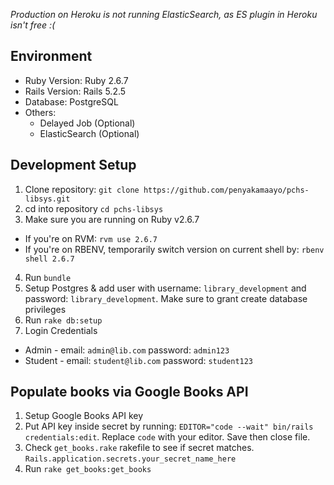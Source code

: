 *Production on Heroku is not running ElasticSearch, as ES plugin in Heroku isn't free :(*

Environment
--------
- Ruby Version: Ruby 2.6.7
- Rails Version: Rails 5.2.5
- Database: PostgreSQL
- Others:
  - Delayed Job (Optional)
  - ElasticSearch (Optional)

Development Setup
--------
1. Clone repository: `git clone https://github.com/penyakamaayo/pchs-libsys.git`
2. cd into repository `cd pchs-libsys`
3. Make sure you are running on Ruby v2.6.7
  * If you're on RVM: `rvm use 2.6.7`
  * If you're on RBENV, temporarily switch version on current shell by: `rbenv shell 2.6.7`
4. Run `bundle`
5. Setup Postgres & add user with username: `library_development` and password: `library_development`. Make sure to grant create database privileges
6. Run `rake db:setup`
7. Login Credentials
  * Admin - email: `admin@lib.com` password: `admin123`
  * Student - email: `student@lib.com` password: `student123`

Populate books via Google Books API
--------
1. Setup Google Books API key
2. Put API key inside secret by running: `EDITOR="code --wait" bin/rails credentials:edit`. Replace `code` with your editor. Save then close file.
3. Check `get_books.rake` rakefile to see if secret matches. `Rails.application.secrets.your_secret_name_here`
4. Run `rake get_books:get_books`

